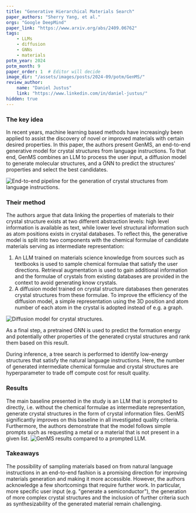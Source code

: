 ```yaml
---
title: "Generative Hierarchical Materials Search"
paper_authors: "Sherry Yang, et al."
orgs: "Google DeepMind"
paper_link: "https://www.arxiv.org/abs/2409.06762"
tags:
    - LLMs
    - diffusion
    - GNNs
    - materials
potm_year: 2024
potm_month: 9
paper_order: 1  # Editor will decide
image_dir: "/assets/images/posts/2024-09/potm/GenMS/"
review_author:
    name: "Daniel Justus"
    link: "https://www.linkedin.com/in/daniel-justus/"
hidden: true
---
```


### The key idea

In recent years, machine learning based methods have increasingly been applied to assist the discovery of novel or improved materials with certain desired properties. In this paper, the authors present GenMS, an end-to-end generative model for crystal structures from language instructions. To that end, GenMS combines an LLM to process the user input, a diffusion model to generate molecular structures, and a GNN to predict the structures' properties and select the best candidates.

<img class="constrained_img_large" src="{{ page.image_dir | append: 'GenMS-pipeline.png' | relative_url }}" alt="End-to-end pipeline for the generation of crystal structures from language instructions.">

### Their method

The authors argue that data linking the properties of materials to their crystal structure exists at two different abstraction levels: high level information is available as text, while lower level structural information such as atom positions exists in crystal databases. To reflect this, the generative model is split into two components with the chemical formulae of candidate materials serving as intermediate representation:

1. An LLM trained on materials science knowledge from sources such as textbooks is used to sample chemical formulae that satisfy the user directions. Retrieval augmentation is used to gain additional information and the formulae of crystals from existing databases are provided in the context to avoid generating know crystals.
2. A diffusion model trained on crystal structure databases then generates crystal structures from these formulae. To improve the efficiency of the diffusion model, a simple representation using the 3D position and atom number of each atom in the crystal is adopted instead of e.g. a graph.
<img class="constrained_img_large" src="{{ page.image_dir | append: 'GenMS-diffusion.png' | relative_url }}" alt="Diffusion model for crystal structures.">

As a final step, a pretrained GNN is used to predict the formation energy and potentially other properties of the generated crystal structures and rank them based on this result.

During inference, a tree search is performed to identify low-energy structures that satisfy the natural language instructions. Here, the number of generated intermediate chemical formulae and crystal structures are hyperparameter to trade off compute cost for result quality.

### Results

The main baseline presented in the study is an LLM that is prompted to directly, i.e. without the chemical formulae as intermediate representation, generate crystal structures in the form of crystal information files. GenMS significantly improves on this baseline in all investigated quality criteria. 
Furthermore, the authors demonstrate that the model follows simple prompts such as requesting a metal or a material that is not present in a given list. 
<img class="constrained_img_large" src="{{ page.image_dir | append: 'GenMS-results.png' | relative_url }}" alt="GenMS results compared to a prompted LLM.">

### Takeaways

The possibility of sampling materials based on from natural language instructions in an end-to-end fashion is a promising direction for improving materials generation and making it more accessible. However, the authors acknowledge a few shortcomings that require further work. In particular, more specific user input (e.g. "generate a semiconductor"), the generation of more complex crystal structures and the inclusion of further criteria such as synthesizability of the generated material remain challenging.
